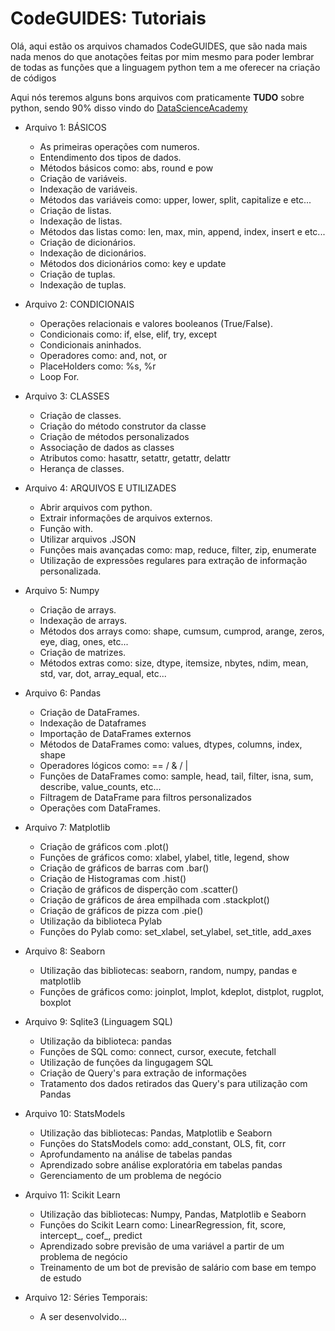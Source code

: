 <h1>CodeGUIDES: Tutoriais</h1>

Olá, aqui estão os arquivos chamados CodeGUIDES, que são nada mais nada menos do que anotações feitas 
por mim mesmo para poder lembrar de todas as funções que a linguagem python tem a me oferecer na criação de códigos

Aqui nós teremos alguns bons arquivos com praticamente **TUDO** sobre python, sendo 90% disso vindo do 
[DataScienceAcademy](https://www.datascienceacademy.com.br/course/fundamentos-de-linguagem-python-para-analise-de-dados-e-data-science)

- Arquivo 1: BÁSICOS
  - As primeiras operações com numeros.
  - Entendimento dos tipos de dados.
  - Métodos básicos como: abs, round e pow
  - Criação de variáveis.
  - Indexação de variáveis.
  - Métodos das variáveis como: upper, lower, split, capitalize e etc...
  - Criação de listas.
  - Indexação de listas.
  - Métodos das listas como: len, max, min, append, index, insert e etc...
  - Criação de dicionários.
  - Indexação de dicionários.
  - Métodos dos dicionários como: key e update
  - Criação de tuplas.
  - Indexação de tuplas.
  
- Arquivo 2: CONDICIONAIS
  - Operações relacionais e valores booleanos (True/False).
  - Condicionais como: if, else, elif, try, except
  - Condicionais aninhados.
  - Operadores como: and, not, or
  - PlaceHolders como: %s, %r
  - Loop For.
  
- Arquivo 3: CLASSES
  - Criação de classes.
  - Criação do método construtor da classe
  - Criação de métodos personalizados
  - Associação de dados as classes
  - Atributos como: hasattr, setattr, getattr, delattr
  - Herança de classes.

- Arquivo 4: ARQUIVOS E UTILIZADES
  - Abrir arquivos com python.
  - Extrair informações de arquivos externos.
  - Função with.
  - Utilizar arquivos .JSON
  - Funções mais avançadas como: map, reduce, filter, zip, enumerate
  - Utilização de expressões regulares para extração de informação personalizada.
 
- Arquivo 5: Numpy
  - Criação de arrays.
  - Indexação de arrays.
  - Métodos dos arrays como: shape, cumsum, cumprod, arange, zeros, eye, diag, ones, etc...
  - Criação de matrizes.
  - Métodos extras como: size, dtype, itemsize, nbytes, ndim, mean, std, var, dot, array_equal, etc...

- Arquivo 6: Pandas
  - Criação de DataFrames.
  - Indexação de Dataframes
  - Importação de DataFrames externos
  - Métodos de DataFrames como: values, dtypes, columns, index, shape
  - Operadores lógicos como: == / & / |
  - Funções de DataFrames como: sample, head, tail, filter, isna, sum, describe, value_counts, etc...
  - Filtragem de DataFrame para filtros personalizados
  - Operações com DataFrames.

- Arquivo 7: Matplotlib
  - Criação de gráficos com .plot()
  - Funções de gráficos como: xlabel, ylabel, title, legend, show
  - Criação de gráficos de barras com .bar()
  - Criação de Histogramas com .hist()
  - Criação de gráficos de disperção com .scatter()
  - Criação de gráficos de área empilhada com .stackplot()
  - Criação de gráficos de pizza com .pie()
  - Utilização da biblioteca Pylab
  - Funções do Pylab como: set_xlabel, set_ylabel, set_title, add_axes

- Arquivo 8: Seaborn
  - Utilização das bibliotecas: seaborn, random, numpy, pandas e matplotlib
  - Funções de gráficos como: joinplot, lmplot, kdeplot, distplot, rugplot, boxplot

- Arquivo 9: Sqlite3 (Linguagem SQL)
  - Utilização da biblioteca: pandas
  - Funções de SQL como: connect, cursor, execute, fetchall
  - Utilização de funções da lingugagem SQL
  - Criação de Query's para extração de informações
  - Tratamento dos dados retirados das Query's para utilização com Pandas

- Arquivo 10: StatsModels
  - Utilização das bibliotecas: Pandas, Matplotlib e Seaborn
  - Funções do StatsModels como: add_constant, OLS, fit, corr
  - Aprofundamento na análise de tabelas pandas
  - Aprendizado sobre análise exploratória em tabelas pandas
  - Gerenciamento de um problema de negócio

- Arquivo 11: Scikit Learn
  - Utilização das bibliotecas: Numpy, Pandas, Matplotlib e Seaborn
  - Funções do Scikit Learn como: LinearRegression, fit, score, intercept_, coef_, predict
  - Aprendizado sobre previsão de uma variável a partir de um problema de negócio
  - Treinamento de um bot de previsão de salário com base em tempo de estudo

- Arquivo 12: Séries Temporais:
  - A ser desenvolvido...

